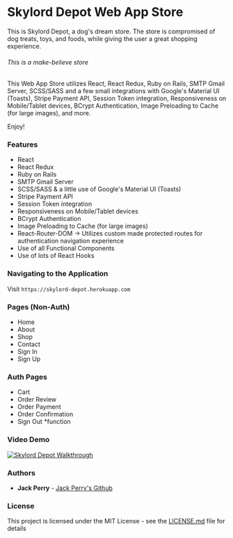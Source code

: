 
# Skylord Depot Web App Store 
 
This is Skylord Depot, a dog's dream store. The store is compromised of dog treats, toys, and foods, while giving the user a great shopping experience. 

###### This is a make-believe store

This Web App Store utilizes React, React Redux, Ruby on Rails, SMTP Gmail Server, SCSS/SASS and a few small integrations with Google's Material UI (Toasts), Stripe Payment API, Session Token integration, Responsiveness on Mobile/Tablet devices, BCrypt Authentication, Image Preloading to Cache (for large images), and more.

Enjoy!


### Features
- React
- React Redux
- Ruby on Rails
- SMTP Gmail Server
- SCSS/SASS & a little use of Google's Material UI (Toasts)
- Stripe Payment API
- Session Token integration
- Responsiveness on Mobile/Tablet devices
- BCrypt Authentication
- Image Preloading to Cache (for large images)
- React-Router-DOM -> Utilizes custom made protected routes for authentication navigation experience
- Use of all Functional Components
- Use of lots of React Hooks

### Navigating to the Application

Visit `https://skylord-depot.herokuapp.com`

### Pages (Non-Auth)

- Home
- About
- Shop
- Contact
- Sign In
- Sign Up

### Auth Pages

- Cart
- Order Review
- Order Payment
- Order Confirmation
- Sign Out *function

### Video Demo

[![Skylord Depot Walkthrough](https://img.youtube.com/vi/wStR5tNoWlY/0.jpg)](https://www.youtube.com/watch?v=wStR5tNoWlY)

### Authors

* **Jack Perry**  - [Jack Perry's Github](https://github.com/japerry911)

### License

This project is licensed under the MIT License - see the [LICENSE.md](LICENSE.md) file for details

